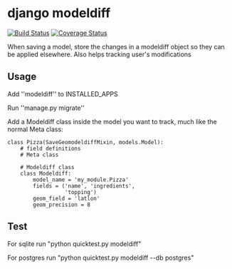 django modeldiff
================

[![Build Status](https://travis-ci.org/microdisseny/modeldiff.svg?branch=master)](https://travis-ci.org/microdisseny/modeldiff)
[![Coverage Status](https://coveralls.io/repos/github/microdisseny/modeldiff/badge.svg?branch=master)](https://coveralls.io/github/microdisseny/modeldiff?branch=master)

When saving a model, store the changes in a modeldiff object so they can be applied elsewhere. Also helps tracking user's modifications

Usage
-----

Add ''modeldiff'' to INSTALLED_APPS

Run ''manage.py migrate''

Add a Modeldiff class inside the model you want to track, much like the normal Meta class:

```
class Pizza(SaveGeomodeldiffMixin, models.Model):
    # field definitions
    # Meta class

    # Modeldiff class
    class Modeldiff:
        model_name = 'my_module.Pizza'
        fields = ('name', 'ingredients',
                  'topping')
        geom_field = 'latlon'
        geom_precision = 8
````

Test
-----

For sqlite run "python quicktest.py modeldiff"

For postgres run "python quicktest.py modeldiff --db postgres"
